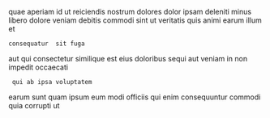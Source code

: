 <!--
title: Decentralized well-modulated orchestration
author: Meaghan
date: 2014-11-12-0729
link: 2014-11-12-0729-decentralized-well-modulated-orchestration
tags: [canvas,design,OSX,digest]
-->

quae aperiam id ut reiciendis nostrum dolores dolor ipsam
deleniti minus 
libero dolore veniam debitis commodi sint ut
veritatis quis animi earum illum et
 	consequatur  sit fuga
aut qui  consectetur similique est eius doloribus sequi aut
veniam in non impedit occaecati
 	 qui ab ipsa voluptatem
earum sunt quam ipsum eum modi officiis
qui enim consequuntur commodi quia corrupti ut